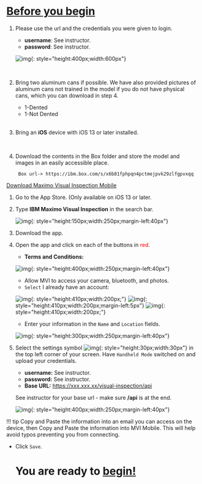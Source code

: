 


<h1><u>Before you begin</u></h1>


1. Please use the url and the credentials you were given to login.

    - <b>username</b>: See instructor.
    - <b>password</b>: See instructor.


    ![img](img/img-prereqs/loginscreen.png){: style="height:400px;width:600px"}


     <br>

2. Bring two aluminum cans if possible. We have also provided pictures of aluminum cans not trained in the model if you do not have physical cans, which you can download in step 4.
    - 1-Dented
    - 1-Not Dented


    <br>

3. Bring an <b>iOS</b> device with iOS 13 or later installed.

    <br>

4. Download the contents in the Box folder and store the model and images in an easily accessible place. 

        Box url-> https://ibm.box.com/s/x6b81fphpqn4pctmejpvk29zlfgpvxqq


<u> Download Maximo Visual Inspection Mobile </u>

1. Go to the App Store. (Only available on iOS 13 or later.          
2. Type <b>IBM Maximo Visual Inspection</b> in the search bar.

    ![img](img/img-prereqs/newappUI.png){: style="height:150px;width:250px;margin-left:40px"}



3. Download the app. 



4. Open the app and click on each of the buttons in <span style="color:red">red.</span> 



    - <b>Terms and Conditions:</b>

    ![img](img/img-prereqs/termsNconditions.jpeg){: style="height:400px;width:250px;margin-left:40px"}

    - Allow MVI to access your camera, bluetooth, and photos.
    -  `Select` I already have an account:

    ![img](img/img-prereqs/cameraA.png){: style="height:410px;width:200px;"}
    ![img](img/img-prereqs/bluetoothA.png){: style="height:410px;width:200px;margin-left:5px"}
    ![img](img/img-prereqs/photoAccess.png){: style="height:410px;width:200px;"}

    - Enter your information in the `Name` and `Location` fields.

    ![img](img/img-prereqs/nameLocation.jpeg){: style="height:300px;width:250px;margin-left:40px"}

5. Select the settings symbol ![img](img/img-prereqs/setting.jpg){: style="height:30px;width:30px"} in the top left corner of your screen. Have `Handheld Mode` switched on and upload your credentials. 
    - <b>username:</b> See instructor.
    - <b>password:</b> See instructor.
    - <b>Base URL:</b> https://xxx.xxx.xx/visual-inspection/api 
    <p>See instructor for your base url - make sure <b>/api</b> is at the end.</p>

    ![img](img/img-prereqs/loginSettings.png){: style="height:400px;width:250px;margin-left:40px"}
    
!!! tip
    Copy and Paste the information into an email you can access on the device, then Copy and Paste the information into MVI Mobile.  This will help avoid typos preventing you from connecting.

- Click `Save`.

    <h1>You are ready to <u>begin!</u></h1>




